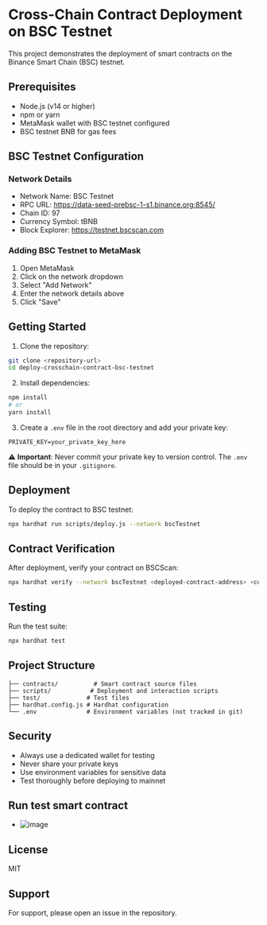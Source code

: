 # Cross-Chain Contract Deployment on BSC Testnet

This project demonstrates the deployment of smart contracts on the Binance Smart Chain (BSC) testnet.

## Prerequisites

- Node.js (v14 or higher)
- npm or yarn
- MetaMask wallet with BSC testnet configured
- BSC testnet BNB for gas fees

## BSC Testnet Configuration

### Network Details
- Network Name: BSC Testnet
- RPC URL: https://data-seed-prebsc-1-s1.binance.org:8545/
- Chain ID: 97
- Currency Symbol: tBNB
- Block Explorer: https://testnet.bscscan.com

### Adding BSC Testnet to MetaMask
1. Open MetaMask
2. Click on the network dropdown
3. Select "Add Network"
4. Enter the network details above
5. Click "Save"

## Getting Started

1. Clone the repository:
```bash
git clone <repository-url>
cd deploy-crosschain-contract-bsc-testnet
```

2. Install dependencies:
```bash
npm install
# or
yarn install
```

3. Create a `.env` file in the root directory and add your private key:
```
PRIVATE_KEY=your_private_key_here
```

⚠️ **Important**: Never commit your private key to version control. The `.env` file should be in your `.gitignore`.

## Deployment

To deploy the contract to BSC testnet:

```bash
npx hardhat run scripts/deploy.js --network bscTestnet
```

## Contract Verification

After deployment, verify your contract on BSCScan:

```bash
npx hardhat verify --network bscTestnet <deployed-contract-address> <constructor-arguments>
```

## Testing

Run the test suite:

```bash
npx hardhat test
```

## Project Structure

```
├── contracts/          # Smart contract source files
├── scripts/           # Deployment and interaction scripts
├── test/             # Test files
├── hardhat.config.js # Hardhat configuration
└── .env              # Environment variables (not tracked in git)
```

## Security

- Always use a dedicated wallet for testing
- Never share your private keys
- Use environment variables for sensitive data
- Test thoroughly before deploying to mainnet

## Run test smart contract

- ![image](https://github.com/user-attachments/assets/91d71a80-5551-43c9-a943-6a430455cf06)

## License

MIT

## Support

For support, please open an issue in the repository.

